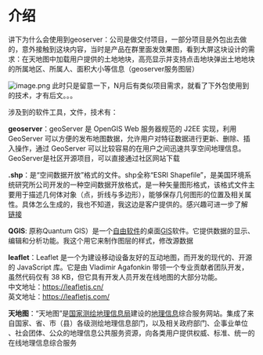 # 介绍
讲下为什么会使用到geoserver：公司是做交付项目，一部分项目是外包出去做的，意外接触到这块内容，当时是产品在群里面发效果图，看到大屏这块设计的需求：在天地图中加载用户提供的土地地块，高亮显示并支持点击地块弹出土地地块的所属地区、所属人、面积大小等信息（geoserver服务图层）

![image.png](https://p9-juejin.byteimg.com/tos-cn-i-k3u1fbpfcp/4fb9813ca772496f9273adc62e77f3d7~tplv-k3u1fbpfcp-watermark.image?)
此时只是留意一下，N月后有类似项目需求，就看了下外包使用到的技术，才有后文。。。

涉及到的软件工具，文件，技术有：

 **geoserver**：geoServer 是 OpenGIS Web 服务器规范的 J2EE 实现，利用 GeoServer 可以方便的发布地图数据，允许用户对特征数据进行更新、删除、插入操作，通过 GeoServer 可以比较容易的在用户之间迅速共享空间地理信息。GeoServer是社区开源项目，可以直接通过社区网站下载

 **.shp**：是“空间数据开放”格式的文件。shp全称“ESRI Shapefile”，是美国环境系统研究所公司开发的一种空间数据开放格式，是一种矢量图形格式，该格式文件主要用于描述几何体对象（点，折线与多边形），能够保存几何图形的位置及相关属性。具体怎么生成的，我也不知道，我这边是客户提供的。感兴趣可进一步了解 [链接](https://www.php.cn/faq/467459.html) 

**QGIS**: 原称Quantum GIS）是一个[自由软件](https://baike.baidu.com/item/%E8%87%AA%E7%94%B1%E8%BD%AF%E4%BB%B6/405190)的桌面[GIS](https://baike.baidu.com/item/GIS)软件。它提供数据的显示、编辑和分析功能。我这个用它来制作图层的样式，修改源数据

**leaflet**：Leaflet 是一个为建设移动设备友好的互动地图，而开发的现代的、开源的 JavaScript 库。它是由 Vladimir Agafonkin 带领一个专业贡献者团队开发，虽然代码仅有 38 KB，但它具有开发人员开发在线地图的大部分功能。<br/>
中文地址：https://leafletjs.cn/  <br/>
英文地址：https://leafletjs.com/

**天地图**：“天地图”是[国家测绘地理信息局](https://baike.baidu.com/item/%E5%9B%BD%E5%AE%B6%E6%B5%8B%E7%BB%98%E5%9C%B0%E7%90%86%E4%BF%A1%E6%81%AF%E5%B1%80/4522800)建设的[地理信息](https://baike.baidu.com/item/%E5%9C%B0%E7%90%86%E4%BF%A1%E6%81%AF/2576041)综合服务网站。集成了来自国家、省、市（县）各级测绘地理信息部门，以及相关政府部门、企事业单位 、社会团体、公众的地理信息公共服务资源，向各类用户提供权威、标准、统一的在线地理信息综合服务<br/>
